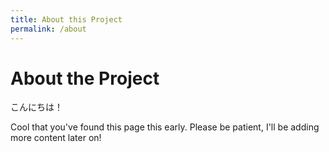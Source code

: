 ```yaml
---
title: About this Project
permalink: /about
---
```


# About the Project

こんにちは！

Cool that you've found this page this early. Please be patient, I'll be adding more content later on!
